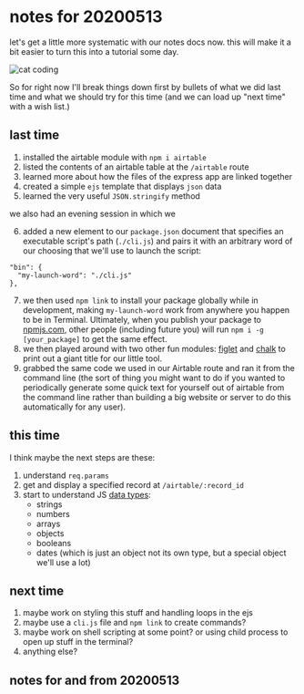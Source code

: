 # notes for 20200513

let's get a little more systematic with our notes docs now. this will make it a bit easier to turn this into a tutorial some day.

![cat coding](https://media.giphy.com/media/3oKIPnAiaMCws8nOsE/giphy.gif)

So for right now I'll break things down first by bullets of what we did last time and what we should try for this time (and we can load up "next time" with a wish list.)

## last time
1. installed the airtable module with `npm i airtable`
2. listed the contents of an airtable table at the `/airtable` route
3. learned more about how the files of the express app are linked together
4. created a simple `ejs` template that displays `json` data
5. learned the very useful `JSON.stringify` method

we also had an evening session in which we

6. added a new element to our `package.json` document that specifies an executable script's path (`./cli.js`) and pairs it with an arbitrary word of our choosing that we'll use to launch the script:
  ```
  "bin": {
    "my-launch-word": "./cli.js"
  },
  ```
7. we then used `npm link` to install your package globally while in development, making `my-launch-word` work from anywhere you happen to be in Terminal. Ultimately, when you publish your package to [npmjs.com](https://www.npmjs.com/), other people (including future you) will run `npm i -g [your_package]` to get the same effect.
8. we then played around with two other fun modules: [figlet](https://www.npmjs.com/package/figlet) and [chalk](https://www.npmjs.com/package/chalk) to print out a giant title for our little tool.
9. grabbed the same code we used in our Airtable route and ran it from the command line (the sort of thing you might want to do if you wanted to periodically generate some quick text for yourself out of airtable from the command line rather than building a big website or server to do this automatically for any user).
  
## this time

I think maybe the next steps are these:

1. understand `req.params`
2. get and display a specified record at `/airtable/:record_id`
3. start to understand JS [data types](https://www.w3schools.com/js/js_datatypes.asp):
    * strings
    * numbers
    * arrays
    * objects
    * booleans
    * dates (which is just an object not its own type, but a special object we'll use a lot)

## next time
1. maybe work on styling this stuff and handling loops in the ejs
2. maybe use a `cli.js` file and `npm link` to create commands?
3. maybe work on shell scripting at some point? or using child process to open up stuff in the terminal?
4. anything else?

## notes for and from 20200513

